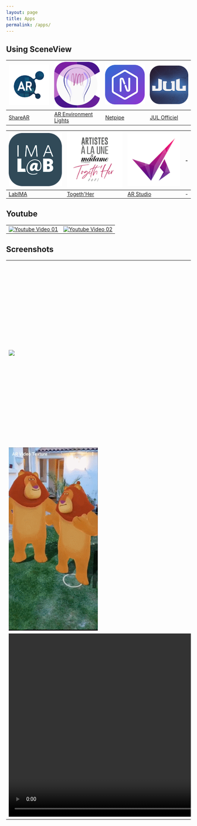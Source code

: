 ```yaml
---
layout: page
title: Apps
permalink: /apps/
---
```


## Using SceneView

| [![](/assets/img/icons/apps/01.png)](https://play.google.com/store/apps/details?id=com.digitalmate.sharear) | [![](/assets/img/icons/apps/02.png)](https://play.google.com/store/apps/details?id=com.gorisse.thomas.ar.environmentlights) | [![](/assets/img/icons/apps/03.png)](https://play.google.com/store/apps/details?id=com.netpipe.measure) | [![](/assets/img/icons/apps/04.png)](https://play.google.com/store/apps/details?id=com.touticom.emoji.jul) | 
| - | - | - | - |
| [ShareAR](https://play.google.com/store/apps/details?id=com.digitalmate.sharear) | [AR Environment Lights](https://play.google.com/store/apps/details?id=com.gorisse.thomas.ar.environmentlights) | [Netpipe](https://play.google.com/store/apps/details?id=com.netpipe.measure) | [JUL Officiel](https://play.google.com/store/apps/details?id=com.touticom.emoji.jul) | 

| [![](/assets/img/icons/apps/05.png)](https://play.google.com/store/apps/details?id=com.digitalmate.imalab) | [![](/assets/img/icons/apps/06.png)](https://play.google.com/store/apps/details?id=com.digitalmate.togethher) | [![](/assets/img/icons/apps/07.png)](https://play.google.com/store/apps/details?id=com.ProLabs.arstudyboard) | - |
| - | - | - | - |
| [LabIMA](https://play.google.com/store/apps/details?id=com.digitalmate.imalab) | [Togeth'Her](https://play.google.com/store/apps/details?id=com.digitalmate.togethher) | [AR Studio](https://play.google.com/store/apps/details?id=com.ProLabs.arstudyboard) | - |

## Youtube

|   |   |
| - | - |
| [![Youtube Video 01](https://yt-embed.herokuapp.com/embed?v=9QP43nOSItU)](https://www.youtube.com/watch?v=9QP43nOSItU) | [![Youtube Video 02](https://yt-embed.herokuapp.com/embed?v=jpmWjigA3Ms)](https://www.youtube.com/watch?v=jpmWjigA3Ms) |

## Screenshots

|   |   |   |
| - | - | - |
| <img src="/assets/img/screenshots/04.gif" height="500px"/> | <img src="/assets/img/screenshots/05.png" height="500px"/> | <img src="/assets/img/screenshots/06.gif" height="500px"/> |
| <img src="/assets/img/screenshots/07.gif" height="500px"/> | <img src="/assets/img/screenshots/16.gif" height="500px"/> | <img src="/assets/img/screenshots/09.gif" height="500px"/> |
| <video controls="controls" src="/assets/img/screenshots/13.mp4" preload="auto" height="500px"/> | <video controls="controls" src="/assets/img/screenshots/14.mp4" preload="auto" height="500px"/> | <video controls="controls" src="/assets/img/screenshots/15.mp4" preload="auto" height="500px"/> |
